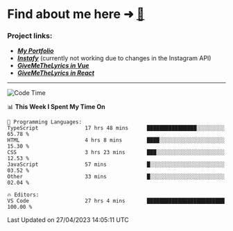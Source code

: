 # Find about me here ➜ [🧑](https://pauabella.dev)

### Project links:
- ***[My Portfolio](https://pauabella.dev)***
- ***[Instafy](https://instafy.me)*** (currently not working due to changes in the Instagram API)
- ***[GiveMeTheLyrics in Vue](https://lyrics.pauabella.dev)***
- ***[GiveMeTheLyrics in React](https://pauabella.dev/GiveMeTheLyrics)***

---
<!--START_SECTION:waka-->
![Code Time](http://img.shields.io/badge/Code%20Time-2%2C119%20hrs%2027%20mins-blue)

📊 **This Week I Spent My Time On** 

```text
💬 Programming Languages: 
TypeScript               17 hrs 48 mins      ████████████████░░░░░░░░░   65.78 % 
HTML                     4 hrs 8 mins        ████░░░░░░░░░░░░░░░░░░░░░   15.30 % 
CSS                      3 hrs 23 mins       ███░░░░░░░░░░░░░░░░░░░░░░   12.53 % 
JavaScript               57 mins             █░░░░░░░░░░░░░░░░░░░░░░░░   03.52 % 
Other                    33 mins             █░░░░░░░░░░░░░░░░░░░░░░░░   02.04 % 

🔥 Editors: 
VS Code                  27 hrs 4 mins       █████████████████████████   100.00 % 
```


 Last Updated on 27/04/2023 14:05:11 UTC
<!--END_SECTION:waka-->

